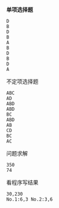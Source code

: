 **单项选择题**

```
D
B
D
B
A
B
D
B
D
A
```

不定项选择题

```
ABC
AD
ABD
ABD
BC
ABD
AB
CD
BC
AC
```

问题求解

```
350
74
```

看程序写结果

```
30,230
No.1:6,3 No.2:3,6

```

